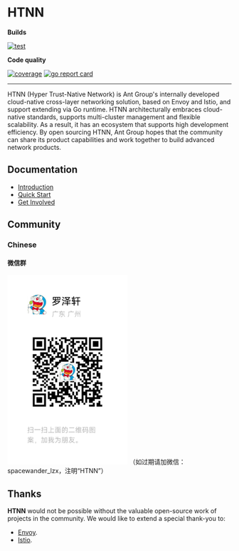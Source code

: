# HTNN

**Builds**

[![test](https://github.com/mosn/htnn/actions/workflows/test.yml/badge.svg)](https://github.com/mosn/htnn/actions/workflows/test.yml)

**Code quality**

[![coverage](https://codecov.io/gh/mosn/htnn/branch/main/graph/badge.svg)](https://codecov.io/gh/mosn/htnn)
[![go report card](https://goreportcard.com/badge/github.com/mosn/htnn)](https://goreportcard.com/report/github.com/mosn/htnn)

---

HTNN (Hyper Trust-Native Network) is Ant Group's internally developed cloud-native cross-layer networking solution, based on Envoy and Istio, and support extending via Go runtime. HTNN architecturally embraces cloud-native standards, supports multi-cluster management and flexible scalability. As a result, it has an ecosystem that supports high development efficiency. By open sourcing HTNN, Ant Group hopes that the community can share its product capabilities and work together to build advanced network products.

## Documentation

* [Introduction](https://github.com/mosn/htnn/blob/main/site/content/en/docs/getting-started/introduction.md)
* [Quick Start](https://github.com/mosn/htnn/blob/main/site/content/en/docs/getting-started/quick_start.md)
* [Get Involved](https://github.com/mosn/htnn/blob/main/site/content/en/docs/developer-guide/get_involved.md)

## Community

### Chinese

#### 微信群

<img src="/images/wechat_group.png" height=424 width=270  alt="spacewander_lzx"/>
（如过期请加微信：spacewander_lzx，注明“HTNN”）

## Thanks

**HTNN** would not be possible without the valuable open-source work of projects in the community. We would like to extend a special thank-you to:

* [Envoy](https://www.envoyproxy.io).
* [Istio](https://istio.io).
